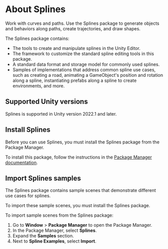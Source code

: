 # About Splines

Work with curves and paths. Use the Splines package to generate objects and behaviors along paths, create trajectories, and draw shapes.

The Splines package contains:

* The tools to create and manipulate splines in the Unity Editor.
* The framework to customize the standard spline editing tools in this package.
* A standard data format and storage model for commonly used splines. 
* Samples of implementations that address common spline use cases, such as creating a road, animating a GameObject's position and rotation along a spline, instantiating prefabs along a spline to create environments, and more.

## Supported Unity versions

Splines is supported in Unity version 2022.1 and later.

## Install Splines
 
Before you can use Splines, you must install the Splines package from the Package Manager. 

To install this package, follow the instructions in the [Package Manager documentation](https://docs.unity3d.com/Manual/upm-ui-install.html).

## Import Splines samples 

The Splines package contains sample scenes that demonstrate different use cases for splines. 

To import these sample scenes, you must install the Splines package.

To import sample scenes from the Splines package:
1. Go to **Window** > **Package Manager** to open the Package Manager. 
1. In the Package Manager, select **Splines**.
1. Expand the **Samples** section.
1. Next to **Spline Examples**, select **Import**. 
